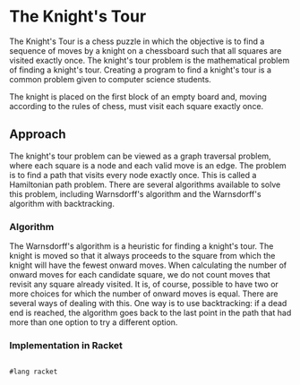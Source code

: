 # The Knight's Tour

The Knight's Tour is a chess puzzle in which the objective is to find a sequence of moves by a knight on a chessboard such that all squares are visited exactly once. The knight's tour problem is the mathematical problem of finding a knight's tour. Creating a program to find a knight's tour is a common problem given to computer science students.

The knight is placed on the first block of an empty board and, moving according to the rules of chess, must visit each square exactly once.

## Approach

The knight's tour problem can be viewed as a graph traversal problem, where each square is a node and each valid move is an edge. The problem is to find a path that visits every node exactly once. This is called a Hamiltonian path problem. There are several algorithms available to solve this problem, including Warnsdorff's algorithm and the Warnsdorff's algorithm with backtracking.

### Algorithm

The Warnsdorff's algorithm is a heuristic for finding a knight's tour. The knight is moved so that it always proceeds to the square from which the knight will have the fewest onward moves. When calculating the number of onward moves for each candidate square, we do not count moves that revisit any square already visited. It is, of course, possible to have two or more choices for which the number of onward moves is equal. There are several ways of dealing with this. One way is to use backtracking: if a dead end is reached, the algorithm goes back to the last point in the path that had more than one option to try a different option.

### Implementation in Racket

```racket

#lang racket




```
